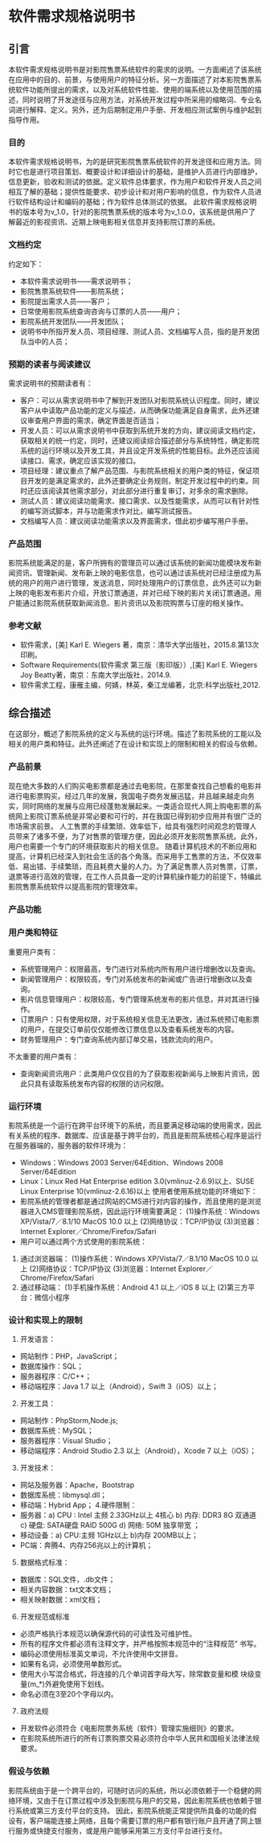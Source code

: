 # 软件需求规格说明书

## 引言

本软件需求规格说明书是对影院售票系统软件的需求的说明。一方面阐述了该系统在应用中的目的、前景，与使用用户的特征分析。另一方面描述了对本影院售票系统软件功能所提出的需求，以及对系统软件性能、使用的端系统以及使用范围的描述，同时说明了开发途径与应用方法，对系统开发过程中所采用的缩略词、专业名词进行解释、定义。另外，还为后期制定用户手册、开发相应测试案例与维护起到指导作用。

### 目的

本软件需求规格说明书，为的是研究影院售票系统软件的开发途径和应用方法。同时它也是进行项目策划、概要设计和详细设计的基础，是维护人员进行内部维护，信息更新，验收和测试的依据。定义软件总体要求，作为用户和软件开发人员之间相互了解的基础；提供性能要求、初步设计和对用户影响的信息，作为软件人员进行软件结构设计和编码的基础；作为软件总体测试的依据。
此软件需求规格说明书的版本号为v_1.0，针对的影院售票系统的版本号为v_1.0.0，该系统是供用户了解最近的影视资讯、近期上映电影相关信息并支持影院订票的系统。

### 文档约定

约定如下：
* 本软件需求说明书——需求说明书；
* 影院售票系统软件——影院系统；
* 影院提出需求人员——客户；
* 日常使用影院系统查询咨询与订票的人员——用户；
* 影院系统开发团队——开发团队；
* 说明书中所指开发人员、项目经理、测试人员、文档编写人员，指的是开发团队当中的人员；

### 预期的读者与阅读建议

需求说明书的预期读者有：
* 客户：可以从需求说明书中了解到开发团队对影院系统认识程度。同时，建议客户从中读取产品功能的定义与描述，从而确保功能满足自身需求，此外还建议审查用户界面的需求，确定界面是否适当；
* 开发人员：可以从需求说明书中获取到系统开发的方向，建议阅读文档约定，获取相关的统一约定，同时，还建议阅读综合描述部分与系统特性，确定影院系统的运行环境以及开发工具，并且设定开发系统的性能目标。此外还应该阅读接口、需求，确定应该实现的接口。
* 项目经理：建议重点了解产品范围、与影院系统相关的用户类的特征，保证项目开发的是满足需求的，此外还要确定业务规则，制定开发过程中的约束。同时还应该阅读其他需求部分，对此部分进行重复审订，对多余的需求删除。
* 测试人员：建议阅读功能需求、接口需求、以及性能需求，从而可以有针对性的编写测试脚本，并与功能需求作对比，编写测试报告。
* 文档编写人员：建议阅读功能需求以及界面需求，借此初步编写用户手册。

### 产品范围

影院系统能满足的是，客户所拥有的管理员可以通过该系统的新闻功能模块发布新闻资讯、管理新闻、发布新上映的电影信息，也可以通过该系统对已经注册成为系统的用户的用户进行管理，发送消息，同时处理用户的订票信息，此外还可以为新上映的电影发布影片介绍，开放订票通道，并对已经下映的影片关闭订票通道。用户能通过影院系统获取新闻消息、影片资讯以及影院购票与订座的相关操作。

### 参考文献

* 软件需求，[美] Karl E. Wiegers 著，南京：清华大学出版社，2015.8.第13次印刷。
* Software Requirements(软件需求  第三版（影印版））,[美] Karl E. Wiegers Joy Beatty著，南京：东南大学出版社，2014.9.
* 软件需求工程，康雁主编，何婧，林英，秦江龙编著，北京:科学出版社,2012.

## 综合描述

在这部分，概述了影院系统的定义与系统的运行环境。描述了影院系统的工能以及相关的用户类和特征。此外还阐述了在设计和实现上的限制和相关的假设与依赖。

### 产品前景

现在绝大多数的人们购买电影票都是通过去电影院，在那里查找自己想看的电影并进行电影票购买。经过几年的发展，我国电子商务发展迅猛，并且越来越走向务实，同时网络的发展与应用已经蓬勃发展起来。一类适合现代人网上购电影票的系统网上影院订票系统是非常必要和可行的，并在我国已得到初步应用并有很广泛的市场需求前景。
人工售票的手续繁琐、效率低下，给具有强烈时间观念的管理人员带来了诸多不便，为了对售票的管理方便，因此必须开发影院售票系统。此外，用户也需要一个专门的环境获取影片的相关信息。
随着计算机技术的不断应用和提高，计算机已经深入到社会生活的各个角落。而采用手工售票的方法，不仅效率低、易出错、手续繁琐，而且耗费大量的人力。为了满足售票人员对售票，订票，退票等进行高效的管理，在工作人员具备一定的计算机操作能力的前提下，特编此影院售票系统软件以提高影院的管理效率。

### 产品功能

### 用户类和特征

重要用户类有：
* 系统管理用户：权限最高，专门进行对系统内所有用户进行增删改以及查询。
* 新闻管理用户：权限较高，专门对系统发布的新闻或广告进行增删改以及查询。
* 影片信息管理用户：权限较高，专门管理系统发布的影片信息，并对其进行操作。
* 订票用户：只有使用权限，对于系统相关信息无法更改，通过系统预订电影票的用户，在提交订单前仅仅能修改订票信息以及查看系统发布的内容。
* 财务管理用户：专门查询系统内部订单交易，钱款流向的用户。

不太重要的用户类有：
* 查询新闻资讯用户：此类用户仅仅目的为了获取影视新闻与上映影片资讯，因此只具有读取系统发布内容的权限的访问权限。

### 运行环境

影院系统是一个运行在跨平台环境下的系统，而且要满足移动端的使用需求，因此有关系统的程序、数据库、应该是基于跨平台的，而且是影院系统核心程序是运行在服务器端的，服务器的软件环境为：
* Windows：Windows 2003 Server/64Edition、Windows 2008 Server/64Edition  
* Linux：Linux Red Hat Enterprise edition 3.0(vmlinuz-2.6.9)以上、SUSE Linux Enterprise 10(vmlinuz-2.6.16)以上
使用者使用系统功能的环境如下：
* 影院系统的管理者都是通过网站的CMS进行对内容的操作，而且使用的是浏览器进入CMS管理影院系统，因此运行环境需要满足：
(1)操作系统：Windows XP/Vista/7／8.1/10 MacOS 10.0 以上
(2)网络协议：TCP/IP协议
(3)浏览器：Internet Explorer／Chrome/Firefox/Safari
* 用户可以通过两个方式使用的影院系统：
1. 通过浏览器端：
(1)操作系统：Windows XP/Vista/7／8.1/10 MacOS 10.0 以上
(2)网络协议：TCP/IP协议
(3)浏览器：Internet Explorer／Chrome/Firefox/Safari
2. 通过移动端：
(1)手机操作系统：Android 4.1 以上／iOS 8 以上
(2)第三方平台：微信小程序

### 设计和实现上的限制

1. 开发语言：
* 网站制作：PHP，JavaScript；
* 数据库操作：SQL；
* 服务器程序：C/C++；
* 移动端程序：Java 1.7 以上（Android），Swift 3（iOS）以上；
2. 开发工具：
* 网站制作：PhpStorm,Node.js;
* 数据库系统：MySQL；
* 服务器程序：Visual Studio；
* 移动端程序：Android Studio 2.3 以上（Android），Xcode 7 以上（iOS）；
3. 开发技术：
* 网站及服务器：Apache，Bootstrap
* 数据库系统：libmysql.dll；
* 移动端：Hybrid App；
4.硬件限制：
* 服务器：a) CPU : Intel 主频 2.33GHz以上 4核心 b) 内存: DDR3 8G 双通道  c) 硬盘: SATA硬盘  RAID 500G d) 网络: 50M 独享带宽 ；
* 移动设备：a) CPU:主频 1GHz以上 b)内存 200MB以上；
* PC端：奔腾4、内存256兆以上的计算机；
5. 数据格式标准：
* 数据库：SQL文件，.db文件；
* 相关内容数据：txt文本文档；
* 相关映射数据：xml文档；
6. 开发规范或标准
* 必须严格执行本规范以确保源代码的可读性及可维护性。
* 所有的程序文件都必须有注释文字，并严格按照本规范中的“注释规范” 书写。
* 编码必须使用标准英文单词，不允许使用中文拼音。
* 如果有名词，必须使用单数形式。
* 使用大小写混合格式，将连接的几个单词首字母大写，除常数变量和模 块级变量(m_*)外避免使用下划线。
* 命名必须在3至20个字母以内。
7. 政府法规
* 开发软件必须符合《电影院票务系统（软件）管理实施细则》的要求。
* 在影院系统所进行的所有订票购票交易必须符合中华人民共和国相关法律法规要求。

### 假设与依赖

影院系统由于是一个跨平台的，可随时访问的系统，所以必须依赖于一个稳健的网络环境，又由于在订票过程中涉及到影院与用户的交易，因此影院系统也依赖于银行系统或第三方支付平台的支持。
因此，影院系统能正常提供所具备的功能的假设有，客户端能连接上网络，且每个需要订票的用户都有银行账户且开通了网上银行服务或快捷支付服务，或是用户能够采用第三方支付平台进行支付。
